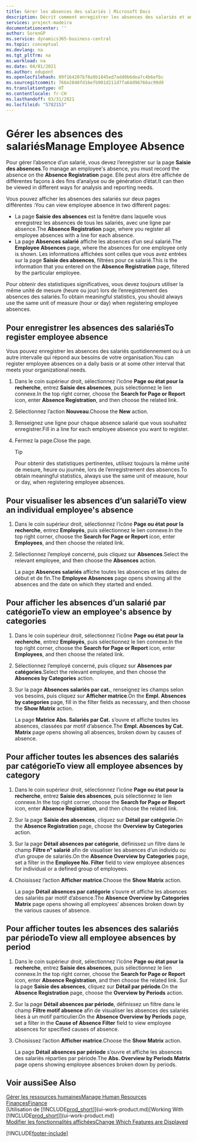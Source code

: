 ```yaml
---
title: Gérer les absences des salariés | Microsoft Docs
description: Décrit comment enregistrer les absences des salariés et analyser les statistiques d’indisponibilité.
services: project-madeira
documentationcenter: ''
author: SorenGP
ms.service: dynamics365-business-central
ms.topic: conceptual
ms.devlang: na
ms.tgt_pltfrm: na
ms.workload: na
ms.date: 04/01/2021
ms.author: edupont
ms.openlocfilehash: 89f164207b78a9b1845ed7add0b6dea7c4b6efbc
ms.sourcegitcommit: 766e2840fd16efb901d211d7fa64d96766ac99d9
ms.translationtype: HT
ms.contentlocale: fr-CH
ms.lasthandoff: 03/31/2021
ms.locfileid: "5782153"
---
```

# <a name="manage-employee-absence"></a><span data-ttu-id="a59e3-103">Gérer les absences des salariés</span><span class="sxs-lookup"><span data-stu-id="a59e3-103">Manage Employee Absence</span></span>
<span data-ttu-id="a59e3-104">Pour gérer l’absence d’un salarié, vous devez l’enregistrer sur la page **Saisie des absences**.</span><span class="sxs-lookup"><span data-stu-id="a59e3-104">To manage an employee's absence, you must record the absence on the **Absence Registration** page.</span></span> <span data-ttu-id="a59e3-105">Elle peut alors être affichée de différentes façons à des fins d’analyse ou de génération d’état.</span><span class="sxs-lookup"><span data-stu-id="a59e3-105">It can then be viewed in different ways for analysis and reporting needs.</span></span>

<span data-ttu-id="a59e3-106">Vous pouvez afficher les absences des salariés sur deux pages différentes :</span><span class="sxs-lookup"><span data-stu-id="a59e3-106">You can view employee absence in two different pages:</span></span>

* <span data-ttu-id="a59e3-107">La page **Saisie des absences** est la fenêtre dans laquelle vous enregistrez les absences de tous les salariés, avec une ligne par absence.</span><span class="sxs-lookup"><span data-stu-id="a59e3-107">The **Absence Registration** page, where you register all employee absences with a line for each absence.</span></span>
* <span data-ttu-id="a59e3-108">La page **Absences salarié** affiche les absences d’un seul salarié.</span><span class="sxs-lookup"><span data-stu-id="a59e3-108">The **Employee Absences** page, where the absences for one employee only is shown.</span></span> <span data-ttu-id="a59e3-109">Les informations affichées sont celles que vous avez entrées sur la page **Saisie des absences**, filtrées pour ce salarié.</span><span class="sxs-lookup"><span data-stu-id="a59e3-109">This is the information that you entered on the **Absence Registration** page, filtered by the particular employee.</span></span>

<span data-ttu-id="a59e3-110">Pour obtenir des statistiques significatives, vous devez toujours utiliser la même unité de mesure (heure ou jour) lors de l’enregistrement des absences des salariés.</span><span class="sxs-lookup"><span data-stu-id="a59e3-110">To obtain meaningful statistics, you should always use the same unit of measure (hour or day) when registering employee absences.</span></span>

## <a name="to-register-employee-absence"></a><span data-ttu-id="a59e3-111">Pour enregistrer les absences des salariés</span><span class="sxs-lookup"><span data-stu-id="a59e3-111">To register employee absence</span></span>
<span data-ttu-id="a59e3-112">Vous pouvez enregistrer les absences des salariés quotidiennement ou à un autre intervalle qui répond aux besoins de votre organisation.</span><span class="sxs-lookup"><span data-stu-id="a59e3-112">You can register employee absences on a daily basis or at some other interval that meets your organizational needs.</span></span>

1. <span data-ttu-id="a59e3-113">Dans le coin supérieur droit, sélectionnez l’icône **Page ou état pour la recherche**, entrez **Saisie des absences**, puis sélectionnez le lien connexe.</span><span class="sxs-lookup"><span data-stu-id="a59e3-113">In the top right corner, choose the **Search for Page or Report** icon, enter **Absence Registration**, and then choose the related link.</span></span>
2. <span data-ttu-id="a59e3-114">Sélectionnez l’action **Nouveau**.</span><span class="sxs-lookup"><span data-stu-id="a59e3-114">Choose the **New** action.</span></span>
3. <span data-ttu-id="a59e3-115">Renseignez une ligne pour chaque absence salarié que vous souhaitez enregistrer.</span><span class="sxs-lookup"><span data-stu-id="a59e3-115">Fill in a line for each employee absence you want to register.</span></span>
4. <span data-ttu-id="a59e3-116">Fermez la page.</span><span class="sxs-lookup"><span data-stu-id="a59e3-116">Close the page.</span></span>

    > [!Tip]
    > <span data-ttu-id="a59e3-117">Pour obtenir des statistiques pertinentes, utilisez toujours la même unité de mesure, heure ou journée, lors de l’enregistrement des absences.</span><span class="sxs-lookup"><span data-stu-id="a59e3-117">To obtain meaningful statistics, always use the same unit of measure, hour or day, when registering employee absences.</span></span>

## <a name="to-view-an-individual-employees-absence"></a><span data-ttu-id="a59e3-118">Pour visualiser les absences d’un salarié</span><span class="sxs-lookup"><span data-stu-id="a59e3-118">To view an individual employee's absence</span></span>
1. <span data-ttu-id="a59e3-119">Dans le coin supérieur droit, sélectionnez l’icône **Page ou état pour la recherche**, entrez **Employés**, puis sélectionnez le lien connexe.</span><span class="sxs-lookup"><span data-stu-id="a59e3-119">In the top right corner, choose the **Search for Page or Report** icon, enter **Employees**, and then choose the related link.</span></span>
2. <span data-ttu-id="a59e3-120">Sélectionnez l’employé concerné, puis cliquez sur **Absences**.</span><span class="sxs-lookup"><span data-stu-id="a59e3-120">Select the relevant employee, and then choose the **Absences** action.</span></span>

    <span data-ttu-id="a59e3-121">La page **Absences salariés** affiche toutes les absences et les dates de début et de fin.</span><span class="sxs-lookup"><span data-stu-id="a59e3-121">The **Employee Absences** page opens showing all the absences and the date on which they started and ended.</span></span>

## <a name="to-view-an-employees-absence-by-categories"></a><span data-ttu-id="a59e3-122">Pour afficher les absences d’un salarié par catégorie</span><span class="sxs-lookup"><span data-stu-id="a59e3-122">To view an employee's absence by categories</span></span>
1. <span data-ttu-id="a59e3-123">Dans le coin supérieur droit, sélectionnez l’icône **Page ou état pour la recherche**, entrez **Employés**, puis sélectionnez le lien connexe.</span><span class="sxs-lookup"><span data-stu-id="a59e3-123">In the top right corner, choose the **Search for Page or Report** icon, enter **Employees**, and then choose the related link.</span></span>
2. <span data-ttu-id="a59e3-124">Sélectionnez l’employé concerné, puis cliquez sur **Absences par catégories**.</span><span class="sxs-lookup"><span data-stu-id="a59e3-124">Select the relevant employee, and then choose the **Absences by Categories** action.</span></span>
3. <span data-ttu-id="a59e3-125">Sur la page **Absences salariés par cat.**, renseignez les champs selon vos besoins, puis cliquez sur **Afficher matrice**.</span><span class="sxs-lookup"><span data-stu-id="a59e3-125">On the **Empl. Absences by categories** page, fill in the filter fields as necessary, and then choose the **Show Matrix** action.</span></span>

    <span data-ttu-id="a59e3-126">La page **Matrice Abs. Salariés par Cat.** s’ouvre et affiche toutes les absences, classées par motif d’absence.</span><span class="sxs-lookup"><span data-stu-id="a59e3-126">The **Empl. Absences by Cat. Matrix** page opens showing all absences, broken down by causes of absence.</span></span>

## <a name="to-view-all-employee-absences-by-category"></a><span data-ttu-id="a59e3-127">Pour afficher toutes les absences des salariés par catégorie</span><span class="sxs-lookup"><span data-stu-id="a59e3-127">To view all employee absences by category</span></span>
1. <span data-ttu-id="a59e3-128">Dans le coin supérieur droit, sélectionnez l’icône **Page ou état pour la recherche**, entrez **Saisie des absences**, puis sélectionnez le lien connexe.</span><span class="sxs-lookup"><span data-stu-id="a59e3-128">In the top right corner, choose the **Search for Page or Report** icon, enter **Absence Registration**, and then choose the related link.</span></span>
2. <span data-ttu-id="a59e3-129">Sur la page **Saisie des absences**, cliquez sur **Détail par catégorie**.</span><span class="sxs-lookup"><span data-stu-id="a59e3-129">On the **Absence Registration** page, choose the **Overview by Categories** action.</span></span>
3. <span data-ttu-id="a59e3-130">Sur la page **Détail absences par catégorie**, définissez un filtre dans le champ **Filtre n° salarié** afin de visualiser les absences d’un individu ou d’un groupe de salariés.</span><span class="sxs-lookup"><span data-stu-id="a59e3-130">On the **Absence Overview by Categories** page, set a filter in the **Employee No. Filter** field to view employee absences for individual or a defined group of employees.</span></span>
4. <span data-ttu-id="a59e3-131">Choisissez l’action **Afficher matrice**.</span><span class="sxs-lookup"><span data-stu-id="a59e3-131">Choose the **Show Matrix** action.</span></span>

    <span data-ttu-id="a59e3-132">La page **Détail absences par catégorie** s’ouvre et affiche les absences des salariés par motif d’absence.</span><span class="sxs-lookup"><span data-stu-id="a59e3-132">The **Absence Overview by Categories Matrix** page opens showing all employees’ absences broken down by the various causes of absence.</span></span>

## <a name="to-view-all-employee-absences-by-period"></a><span data-ttu-id="a59e3-133">Pour afficher toutes les absences des salariés par période</span><span class="sxs-lookup"><span data-stu-id="a59e3-133">To view all employee absences by period</span></span>
1. <span data-ttu-id="a59e3-134">Dans le coin supérieur droit, sélectionnez l’icône **Page ou état pour la recherche**, entrez **Saisie des absences**, puis sélectionnez le lien connexe.</span><span class="sxs-lookup"><span data-stu-id="a59e3-134">In the top right corner, choose the **Search for Page or Report** icon, enter **Absence Registration**, and then choose the related link.</span></span>
   <span data-ttu-id="a59e3-135">Sur la page **Saisie des absences**, cliquez sur **Détail par période**.</span><span class="sxs-lookup"><span data-stu-id="a59e3-135">On the **Absence Registration** page, choose the **Overview by Periods** action.</span></span>
2. <span data-ttu-id="a59e3-136">Sur la page **Détail absences par période**, définissez un filtre dans le champ **Filtre motif absence** afin de visualiser les absences des salariés liées à un motif particulier.</span><span class="sxs-lookup"><span data-stu-id="a59e3-136">On the **Absence Overview by Periods** page, set a filter in the **Cause of Absence Filter** field to view employee absences for specified causes of absence.</span></span>
3. <span data-ttu-id="a59e3-137">Choisissez l’action **Afficher matrice**.</span><span class="sxs-lookup"><span data-stu-id="a59e3-137">Choose the **Show Matrix** action.</span></span>

    <span data-ttu-id="a59e3-138">La page **Détail absences par période** s’ouvre et affiche les absences des salariés réparties par période.</span><span class="sxs-lookup"><span data-stu-id="a59e3-138">The **Abs. Overview by Periods Matrix** page opens showing employee absences broken down by periods.</span></span>

## <a name="see-also"></a><span data-ttu-id="a59e3-139">Voir aussi</span><span class="sxs-lookup"><span data-stu-id="a59e3-139">See Also</span></span>
[<span data-ttu-id="a59e3-140">Gérer les ressources humaines</span><span class="sxs-lookup"><span data-stu-id="a59e3-140">Manage Human Resources</span></span>](hr-manage-human-resources.md)  
[<span data-ttu-id="a59e3-141">Finances</span><span class="sxs-lookup"><span data-stu-id="a59e3-141">Finance</span></span>](finance.md)  
<span data-ttu-id="a59e3-142">[Utilisation de [!INCLUDE[prod_short](includes/prod_short.md)]](ui-work-product.md)</span><span class="sxs-lookup"><span data-stu-id="a59e3-142">[Working With [!INCLUDE[prod_short](includes/prod_short.md)]](ui-work-product.md)</span></span>  
[<span data-ttu-id="a59e3-143">Modifier les fonctionnalités affichées</span><span class="sxs-lookup"><span data-stu-id="a59e3-143">Change Which Features are Displayed</span></span>](ui-experiences.md)


[!INCLUDE[footer-include](includes/footer-banner.md)]